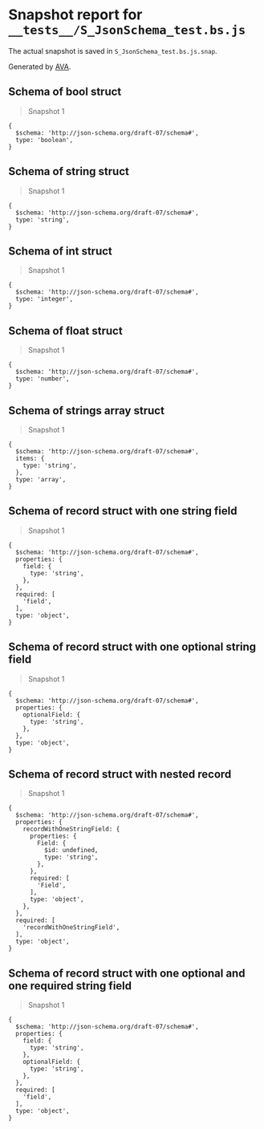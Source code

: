 # Snapshot report for `__tests__/S_JsonSchema_test.bs.js`

The actual snapshot is saved in `S_JsonSchema_test.bs.js.snap`.

Generated by [AVA](https://avajs.dev).

## Schema of bool struct

> Snapshot 1

    {
      $schema: 'http://json-schema.org/draft-07/schema#',
      type: 'boolean',
    }

## Schema of string struct

> Snapshot 1

    {
      $schema: 'http://json-schema.org/draft-07/schema#',
      type: 'string',
    }

## Schema of int struct

> Snapshot 1

    {
      $schema: 'http://json-schema.org/draft-07/schema#',
      type: 'integer',
    }

## Schema of float struct

> Snapshot 1

    {
      $schema: 'http://json-schema.org/draft-07/schema#',
      type: 'number',
    }

## Schema of strings array struct

> Snapshot 1

    {
      $schema: 'http://json-schema.org/draft-07/schema#',
      items: {
        type: 'string',
      },
      type: 'array',
    }

## Schema of record struct with one string field

> Snapshot 1

    {
      $schema: 'http://json-schema.org/draft-07/schema#',
      properties: {
        field: {
          type: 'string',
        },
      },
      required: [
        'field',
      ],
      type: 'object',
    }

## Schema of record struct with one optional string field

> Snapshot 1

    {
      $schema: 'http://json-schema.org/draft-07/schema#',
      properties: {
        optionalField: {
          type: 'string',
        },
      },
      type: 'object',
    }

## Schema of record struct with nested record

> Snapshot 1

    {
      $schema: 'http://json-schema.org/draft-07/schema#',
      properties: {
        recordWithOneStringField: {
          properties: {
            Field: {
              $id: undefined,
              type: 'string',
            },
          },
          required: [
            'Field',
          ],
          type: 'object',
        },
      },
      required: [
        'recordWithOneStringField',
      ],
      type: 'object',
    }

## Schema of record struct with one optional and one required string field

> Snapshot 1

    {
      $schema: 'http://json-schema.org/draft-07/schema#',
      properties: {
        field: {
          type: 'string',
        },
        optionalField: {
          type: 'string',
        },
      },
      required: [
        'field',
      ],
      type: 'object',
    }
